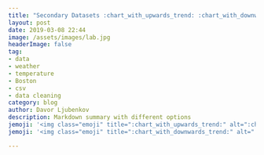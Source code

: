 ```yaml
---
title: "Secondary Datasets :chart_with_upwards_trend: :chart_with_downwards_trend:"
layout: post
date: 2019-03-08 22:44
image: /assets/images/lab.jpg
headerImage: false
tag:
- data
- weather
- temperature
- Boston
- csv
- data cleaning
category: blog
author: Davor Ljubenkov
description: Markdown summary with different options
jemoji: '<img class="emoji" title=":chart_with_upwards_trend:" alt=":chart_with_upwards_trend:" src="https://assets.github.com/images/icons/emoji/unicode/1f4c8.png" height="20" width="20" align="absmiddle">'
jemoji: '<img class="emoji" title=":chart_with_downwards_trend:" alt=":chart_with_downwards_trend:" src="https://assets.github.com/images/icons/emoji/unicode/1f4c9.png" height="20" width="20" align="absmiddle">'

---
```

